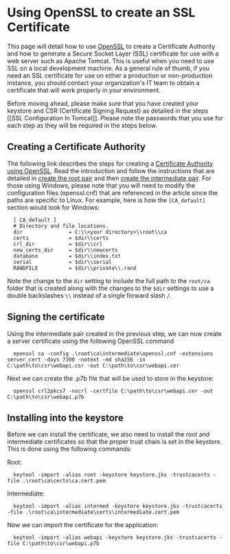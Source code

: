 # Using OpenSSL to create an SSL Certificate

This page will detail how to use [OpenSSL](https://www.openssl.org/) to create a Certificate Authority and how to generate a Secure Socket Layer (SSL) certificate for use with a web server such as Apache Tomcat. This is useful when you need to use SSL on a local development machine. As a general rule of thumb, if you need an SSL certificate for use on either a production or non-production instance, you should contact your organization's IT team to obtain a certificate that will work properly in your environment.

Before moving ahead, please make sure that you have created your keystore and CSR (Certificate Signing Request) as detailed in the steps [[SSL Configuration In Tomcat]]. Please note the passwords that you use for each step as they will be required in the steps below.

## Creating a Certificate Authority

The following link describes the steps for creating a [Certificate Authority using OpenSSL](https://jamielinux.com/docs/openssl-certificate-authority/introduction.html). Read the introduction and follow the instructions that are detailed in [create the root pair](https://jamielinux.com/docs/openssl-certificate-authority/create-the-root-pair.html) and then [create the intermediate pair](https://jamielinux.com/docs/openssl-certificate-authority/create-the-intermediate-pair.html). For those using Windows, please note that you will need to modify the configuration files (openssl.cnf) that are referenced in the article since the paths are specific to Linux. For example, here is how the `[CA_default]` section would look for Windows:

```
  [ CA_default ]
  # Directory and file locations.
  dir               = C:\\<your directory>\\root\\ca
  certs             = $dir\\certs
  crl_dir           = $dir\\crl
  new_certs_dir     = $dir\\newcerts
  database          = $dir\\index.txt
  serial            = $dir\\serial
  RANDFILE          = $dir\\private\\.rand
```

Note the change to the ``dir`` setting to include the full path to the `root/ca` folder that is created along with the changes to the `$dir` settings to use a double backslashes `\\` instead of a single forward slash `/`.

## Signing the certificate

Using the intermediate pair created in the previous step, we can now create a server certificate using the following OpenSSL command

```
  openssl ca -config .\root\ca\intermediate\openssl.cnf -extensions server_cert -days 7300 -notext -md sha256 -in C:\path\to\csr\webapi.csr -out C:\path\to\csr\webapi.cer
```

Next we can create the .p7b file that will be used to store in the keystore:

```
  openssl crl2pkcs7 -nocrl -certfile C:\path\to\csr\webapi.cer -out C:\path\to\csr\webapi.p7b
```

## Installing into the keystore

Before we can install the certificate, we also need to install the root and intermediate certificates so that the proper trust chain is set in the keystore. This is done using the following commands:

Root:

```
  keytool -import -alias root -keystore keystore.jks -trustcacerts -file .\root\ca\certs\ca.cert.pem
```

Intermediate:

```
  keytool -import -alias intermed -keystore keystore.jks -trustcacerts -file .\root\ca\intermediate\certs\intermediate.cert.pem
```

Now we can import the certificate for the application:


```
  keytool -import -alias webapi -keystore keystore.jks -trustcacerts -file C:\path\to\csr\webapi.p7b
```